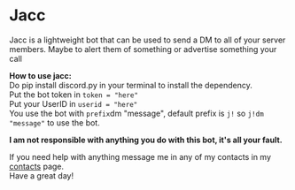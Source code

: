 # Jacc    
 Jacc is a lightweight bot that can be used to send a DM to all of your server members. Maybe to alert them of something or advertise something your call

**How to use jacc:**<br/>
Do pip install discord.py in your terminal to install the dependency. <br>
Put the bot token in `token = "here"`<br>
Put your UserID in `userid = "here"`<br> 
You use the bot with `prefix`dm "message", default prefix is `j!` so `j!dm "message"` to use the bot.<br>

**I am not responsible with anything you do with this bot, it's all your fault.**  


If you need help with anything message me in any of my contacts in my [contacts](https://github.com/alyy/contacts) page.  
Have a great day!
